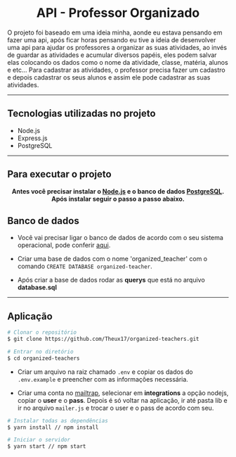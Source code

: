 <h1 align="center" > API - Professor Organizado </h1>

<p>O projeto foi baseado em uma ideia minha, aonde eu estava pensando em fazer uma api, após ficar horas pensando eu tive a ideia de desenvolver uma api para ajudar os professores a organizar as suas atividades, ao invés de guardar as atividades e acumular diversos papéis, eles podem salvar elas colocando os dados como o nome da atividade, classe, matéria, alunos e etc... Para cadastrar as atividades, o professor precisa fazer um cadastro e depois cadastrar os seus alunos e assim ele pode cadastrar as suas atividades.</p>

---
## Tecnologias utilizadas no projeto

- Node.js
- Express.js
- PostgreSQL

---
## Para executar o projeto 

<p align="center"><strong> Antes você precisar instalar o 
<a href="https://nodejs.org/en/download">Node.js</a> e o banco de dados <a href="https://www.postgresql.org/download/">PostgreSQL</a>. Após instalar seguir o passo a passo abaixo.</strong></p>

## Banco de dados

* Você vai precisar ligar o banco de dados de acordo com o seu sistema operacional, pode conferir <a href="https://tableplus.com/blog/2018/10/how-to-start-stop-restart-postgresql-server.html">aqui</a>.

* Criar uma base de dados com o nome 'organized_teacher' com o comando `CREATE DATABASE organized-teacher`.

* Após criar a base de dados rodar as <strong>querys</strong> que está no arquivo <strong>database.sql</strong>

---
## Aplicação

```bash
# Clonar o repositório
$ git clone https://github.com/Theux17/organized-teachers.git

# Entrar no diretório 
$ cd organized-teachers
```
* Criar um arquivo na raiz chamado `.env` e copiar os dados do `.env.example` e preencher com as informações necessária.

* Criar uma conta no <a href="https://mailtrap.io/">mailtrap</a>, selecionar em <strong>integrations</strong> a opção nodejs, copiar o <strong>user</strong> e o <strong>pass</strong>. Depois é só voltar na aplicação, ir até pasta lib e ir no arquivo `mailer.js` e trocar o user e o pass de acordo com seu.

```bash
# Instalar todas as dependências 
$ yarn install // npm install

# Iniciar o servidor
$ yarn start // npm start
```